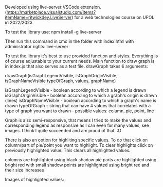 Developed using live-server VSCode extension. (https://marketplace.visualstudio.com/items?itemName=ritwickdey.LiveServer) for a web technologies course on UPOL in 2022/2023.

To test the library use:
npm install -g live-server

Then run this command in cmd in the folder with index.html with administrator rights:
live-server

To test the library it's best to use provided function and styles. Everything is of course adjustable to your current needs.
Main function to draw graph is in index.js that also serves as a test file.
drawGraph takes 6 arguments:

drawGraph(isGraphLegendVisible, isGraphOriginVisible, isGraphNameVisible
           typeOfGraph, values, graphName)

isGraphLegendVisible - boolean according to which a legend is drawn
isGraphOriginVisible - boolean  according to which a graph's origin is drawn (lines)
isGraphNameVisible   - boolean according to which a graph's name is drawn
typeOfGraph          - string that can have 4 values that correlates with a type of graph you want to drawn
                     - possible values: column, pie, point, line

Graph is also semi-responsive, that means I tried to make the values and corresponding legend as responsive as I can even for many values, see images.
I think I quite succeeded and am proud of that. :D

There is also an option for highliting specific values. To do that click on column/part of pie/point you want to highlight.
To clear highlights click on previously highlighted value. This clears all highlighted values.

columns are highlighted using black shadow
pie parts are highlighted using bright red with small shadow
points are highlighted using bright red and their size increases

Images of highlighted values: